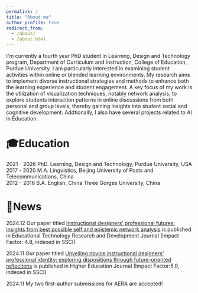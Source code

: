 ```yaml
---
permalink: /
title: "About me"
author_profile: true
redirect_from: 
  - /about/
  - /about.html
---
```


I'm currently a fourth year PhD student in Learning, Design and Technology program, Department of Curriculum and Instruction, College of Education, Purdue University. I am particularly interested in examining student activities within online or blended learning environments. My research aims to implement diverse instructional strategies and methods to enhance both the learning experience and student engagement. A key focus of my work is the utilization of visualization techniques, notably network analysis, to explore students interaction patterns in online discussions from both personal and group levels, thereby gaining insights into student social and cognitive development. Addtionally, I also have several projects related to AI in Education.


🎓Education
======
2021 - 2026 PhD.  Learning, Design and Technology, Purdue University, USA  
2017 - 2020 M.A.  Linguistics, Beijing University of Posts and Telecommunications, China  
2012 - 2016 B.A.  English, China Three Gorges University, China  



🎉News
======
2024.12  Our paper titled [Instructional designers’ professional futures: insights from best possible self and epistemic network analysis](https://link.springer.com/article/10.1007/s11423-024-10441-2) is published in Educational Technology Research and Development Journal (Impact Factor: 4.8, indexed in SSCI)  

2024.11  Our paper titled [Unveiling novice instructional designers’ professional identity: exploring dispositions through future-oriented reflections](https://link.springer.com/article/10.1007/s10734-024-01366-z) is published in Higher Education Journal (Impact Factor:5.0, indexed in SSCI)  

2024.11  My two first-author submissions for AERA are accepted!  






